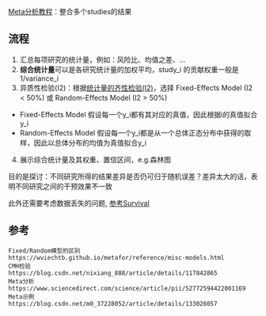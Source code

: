 

[Meta分析教程](https://training.cochrane.org/handbook/current/chapter-10)：整合多个studies的结果


## 流程


1. 汇总每项研究的统计量，例如：风险比、均值之差、...
2. **综合统计量**可以是各研究统计量的加权平均，study_i 的贡献权重一般是 1/variance_i
3. 异质性检验(I2)：根据[统计量的齐性检验(I2)](https://blog.csdn.net/m0_37228052/article/details/134138794)，选择 Fixed-Effects Model (I2 < 50%) 或 Random-Effects Model (I2 > 50%)
  - Fixed-Effects Model 假设每一个y_i都有其对应的真值，因此根据i的真值拟合y_i
  - Random-Effects Model 假设每一个y_i都是从一个总体正态分布中获得的取样，因此以总体分布的均值为真值拟合y_i
4. 展示综合统计量及其权重、置信区间，e.g.森林图

目的是探讨：不同研究所得的结果差异是否仍可归于随机误差？差异太大的话，表明不同研究之间的干预效果不一致

此外还需要考虑数据丢失的问题, [参考Survival](./Survival.md)



## 参考
```
Fixed/Random模型的区别   https://wviechtb.github.io/metafor/reference/misc-models.html
CMH检验      https://blog.csdn.net/nixiang_888/article/details/117842865
Meta分析     https://www.sciencedirect.com/science/article/pii/S2772594422001169  
Meta示例     https://blog.csdn.net/m0_37228052/article/details/133026057
```
